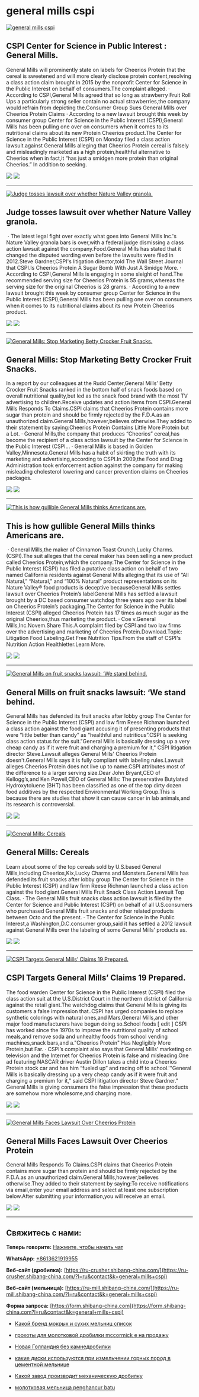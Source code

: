 # general mills cspi

<a href="https://swt.shibang-china.com/?l=ru&img&k=general+mills+cspi" target="_blank">![general mills cspi](http://static.shibang-china.com/all-800x300/75.jpg)</a>

## CSPI Center for Science in Public Interest : General Mills.
General Mills will prominently state on labels for Cheerios Protein that the cereal is sweetened and will more clearly disclose protein content,resolving a class action claim brought in 2015 by the nonprofit Center for Science in the Public Interest on behalf of consumers.The complaint alleged.&nbsp;&#0183;&#32;According to CSPI,General Mills agreed that so long as strawberry Fruit Roll Ups a particularly strong seller contain no actual strawberries,the company would refrain from depicting the.Consumer Group Sues General Mills over Cheerios Protein Claims&nbsp;&#0183;&#32;According to a new lawsuit brought this week by consumer group Center for Science in the Public Interest (CSPI),General Mills has been pulling one over on consumers when it comes to its nutritional claims about its new Protein Cheerios product.The Center for Science in the Public Interest (CSPI) on Monday filed a class action lawsuit.against General Mills alleging that Cheerios Protein cereal is falsely and misleadingly marketed as a high protein,healthful alternative to Cheerios when in fact,it “has just a smidgen more protein than original Cheerios.” In addition to seeking.


<a href="https://whatsapp.shibangsoft.com/WhatsApp.php" target="_blank" title="WhatsApp">![](http://static.shibang-china.com/icon/whatsapp.png)</a> <a href="https://swt.shibang-china.com/?l=ru&icon&k=general+mills+cspi" target="_blank">![](http://static.shibang-china.com/icon/chat-ru.png)</a>

---

<a href="https://swt.shibang-china.com/?l=ru&img&k=general+mills+cspi" target="_blank">![Judge tosses lawsuit over whether Nature Valley granola.](http://static.shibang-china.com/all-800x300/451.jpg)</a>

## Judge tosses lawsuit over whether Nature Valley granola.
&nbsp;&#0183;&#32;The latest legal fight over exactly what goes into General Mills Inc.'s Nature Valley granola bars is over,with a federal judge dismissing a class action lawsuit against the company.Food.General Mills has stated that it changed the disputed wording even before the lawsuits were filed in 2012.Steve Gardner,CSPI's litigation director,told The Wall Street Journal that CSPI.Is Cheerios Protein A Sugar Bomb With Just A Smidge More.&nbsp;&#0183;&#32;According to CSPI,General Mills is engaging in some sleight of hand.The recommended serving size for Cheerios Protein is 55 grams,whereas the serving size for the original Cheerios is 28 grams.&nbsp;&#0183;&#32;According to a new lawsuit brought this week by consumer group Center for Science in the Public Interest (CSPI),General Mills has been pulling one over on consumers when it comes to its nutritional claims about its new Protein Cheerios product.


<a href="https://whatsapp.shibangsoft.com/WhatsApp.php" target="_blank" title="WhatsApp">![](http://static.shibang-china.com/icon/whatsapp.png)</a> <a href="https://swt.shibang-china.com/?l=ru&icon&k=general+mills+cspi" target="_blank">![](http://static.shibang-china.com/icon/chat-ru.png)</a>

---

<a href="https://swt.shibang-china.com/?l=ru&img&k=general+mills+cspi" target="_blank">![General Mills: Stop Marketing Betty Crocker Fruit Snacks.](http://static.shibang-china.com/all-800x300/410.jpg)</a>

## General Mills: Stop Marketing Betty Crocker Fruit Snacks.
In a report by our colleagues at the Rudd Center,General Mills’ Betty Crocker Fruit Snacks ranked in the bottom half of snack foods based on overall nutritional quality,but led as the snack food brand with the most TV advertising to children.Receive updates and action items from CSPI.General Mills Responds To Claims.CSPI claims that Cheerios Protein contains more sugar than protein and should be firmly rejected by the F.D.A.as an unauthorized claim.General Mills,however,believes otherwise.They added to their statement by saying:Cheerios Protein Contains Little More Protein but a Lot.&nbsp;&#0183;&#32;General Mills,the company that produces “Cheerios” cereal,has become the recipient of a class action lawsuit by the Center for Science in the Public Interest (CSPI…&nbsp;&#0183;&#32;General Mills is based in Golden Valley,Minnesota.General Mills has a habit of skirting the truth with its marketing and advertising,according to CSPI.In 2009,the Food and Drug Administration took enforcement action against the company for making misleading cholesterol lowering and cancer prevention claims on Cheerios packages.


<a href="https://whatsapp.shibangsoft.com/WhatsApp.php" target="_blank" title="WhatsApp">![](http://static.shibang-china.com/icon/whatsapp.png)</a> <a href="https://swt.shibang-china.com/?l=ru&icon&k=general+mills+cspi" target="_blank">![](http://static.shibang-china.com/icon/chat-ru.png)</a>

---

<a href="https://swt.shibang-china.com/?l=ru&img&k=general+mills+cspi" target="_blank">![This is how gullible General Mills thinks Americans are.](http://static.shibang-china.com/all-800x300/1381.jpg)</a>

## This is how gullible General Mills thinks Americans are.
&nbsp;&#0183;&#32;General Mills,the maker of Cinnamon Toast Crunch,Lucky Charms.(CSPI).The suit alleges that the cereal maker has been selling a new product called Cheerios Protein,which the company.The Center for Science in the Public Interest (CSPI) has filed a putative class action on behalf of two named California residents against General Mills alleging that its use of “All Natural,” “Natural,” and “100% Natural” product representations on its Nature Valley&#174; food products is deceptive becauseGeneral Mills settles lawsuit over Cheerios Protein’s labelGeneral Mills has settled a lawsuit brought by a DC based consumer watchdog three years ago over its label on Cheerios Protein’s packaging.The Center for Science in the Public Interest (CSPI) alleged Cheerios Protein has 17 times as much sugar as the original Cheerios,thus marketing the product.&nbsp;&#0183;&#32;Coe v.General Mills,Inc.Novem.Share This.A complaint filed by CSPI and two law firms over the advertising and marketing of Cheerios Protein.Download.Topic: Litigation Food Labeling.Get Free Nutrition Tips.From the staff of CSPI's Nutrition Action Healthletter.Learn More.


<a href="https://whatsapp.shibangsoft.com/WhatsApp.php" target="_blank" title="WhatsApp">![](http://static.shibang-china.com/icon/whatsapp.png)</a> <a href="https://swt.shibang-china.com/?l=ru&icon&k=general+mills+cspi" target="_blank">![](http://static.shibang-china.com/icon/chat-ru.png)</a>

---

<a href="https://swt.shibang-china.com/?l=ru&img&k=general+mills+cspi" target="_blank">![General Mills on fruit snacks lawsuit: ‘We stand behind.](http://static.shibang-china.com/all-800x300/1013.jpg)</a>

## General Mills on fruit snacks lawsuit: ‘We stand behind.
General Mills has defended its fruit snacks after lobby group The Center for Science in the Public Interest (CSPI) and law firm Reese Richman launched a class action against the food giant accusing it of presenting products that were “little better than candy” as “healthful and nutritious”.CSPI is seeking class action status for the suit.&quot;General Mills is basically dressing up a very cheap candy as if it were fruit and charging a premium for it,&quot; CSPI litigation director Steve.Lawsuit alleges General Mills' Cheerios Protein doesn't.General Mills says it is fully compliant with labeling rules.Lawsuit alleges Cheerios Protein does not live up to name.CSPI attributes most of the difference to a larger serving size.Dear John Bryant,CEO of Kellogg’s,and Ken Powell,CEO of General Mills: The preservative Butylated Hydroxytoluene (BHT) has been classified as one of the top dirty dozen food additives by the respected Environmental Working Group.This is because there are studies that show it can cause cancer in lab animals,and its research is controversial.


<a href="https://whatsapp.shibangsoft.com/WhatsApp.php" target="_blank" title="WhatsApp">![](http://static.shibang-china.com/icon/whatsapp.png)</a> <a href="https://swt.shibang-china.com/?l=ru&icon&k=general+mills+cspi" target="_blank">![](http://static.shibang-china.com/icon/chat-ru.png)</a>

---

<a href="https://swt.shibang-china.com/?l=ru&img&k=general+mills+cspi" target="_blank">![General Mills: Cereals](http://static.shibang-china.com/all-800x300/203.jpg)</a>

## General Mills: Cereals
Learn about some of the top cereals sold by U.S.based General Mills,including Cheerios,Kix,Lucky Charms and Monsters.General Mills has defended its fruit snacks after lobby group The Center for Science in the Public Interest (CSPI) and law firm Reese Richman launched a class action against the food giant.General Mills Fruit Snack Class Action Lawsuit Top Class.&nbsp;&#0183;&#32;The General Mills fruit snacks class action lawsuit is filed by the Center for Science and Public Interest (CSPI) on behalf of all U.S.consumers who purchased General Mills fruit snacks and other related products between Octo and the present.&nbsp;&#0183;&#32;The Center for Science in the Public Interest,a Washington,D.C.consumer group,said it has settled a 2012 lawsuit against General Mills over the labeling of some General Mills’ products as.


<a href="https://whatsapp.shibangsoft.com/WhatsApp.php" target="_blank" title="WhatsApp">![](http://static.shibang-china.com/icon/whatsapp.png)</a> <a href="https://swt.shibang-china.com/?l=ru&icon&k=general+mills+cspi" target="_blank">![](http://static.shibang-china.com/icon/chat-ru.png)</a>

---

<a href="https://swt.shibang-china.com/?l=ru&img&k=general+mills+cspi" target="_blank">![CSPI Targets General Mills’ Claims 19 Prepared.](http://static.shibang-china.com/all-800x300/514.jpg)</a>

## CSPI Targets General Mills’ Claims 19 Prepared.
The food warden Center for Science in the Public Interest (CSPI) filed the class action suit at the U.S.District Court in the northern district of California against the retail giant.The watchdog claims that General Mills is giving its customers a false impression that..CSPI has urged companies to replace synthetic colorings with natural ones,and Mars,General Mills,and other major food manufacturers have begun doing so.School foods [ edit ] CSPI has worked since the 1970s to improve the nutritional quality of school meals,and remove soda and unhealthy foods from school vending machines,snack bars,and a.&quot;Cheerios Protein&quot; Has Negligibly More Protein,but Far.&nbsp;&#0183;&#32;CSPI’s complaint also says that General Mills’ marketing on television and the Internet for Cheerios Protein is false and misleading.One ad featuring NASCAR driver Austin Dillon takes a child into a Cheerios Protein stock car and has him “fueled up” and racing off to school.'&quot;General Mills is basically dressing up a very cheap candy as if it were fruit and charging a premium for it,&quot; said CSPI litigation director Steve Gardner.&quot; General Mills is giving consumers the false impression that these products are somehow more wholesome,and charging more.


<a href="https://whatsapp.shibangsoft.com/WhatsApp.php" target="_blank" title="WhatsApp">![](http://static.shibang-china.com/icon/whatsapp.png)</a> <a href="https://swt.shibang-china.com/?l=ru&icon&k=general+mills+cspi" target="_blank">![](http://static.shibang-china.com/icon/chat-ru.png)</a>

---

<a href="https://swt.shibang-china.com/?l=ru&img&k=general+mills+cspi" target="_blank">![General Mills Faces Lawsuit Over Cheerios Protein](http://static.shibang-china.com/all-800x300/1004.jpg)</a>

## General Mills Faces Lawsuit Over Cheerios Protein
General Mills Responds To Claims.CSPI claims that Cheerios Protein contains more sugar than protein and should be firmly rejected by the F.D.A.as an unauthorized claim.General Mills,however,believes otherwise.They added to their statement by saying:To receive notifications via email,enter your email address and select at least one subscription below.After submitting your information,you will receive an email.

<a href="https://whatsapp.shibangsoft.com/WhatsApp.php" target="_blank" title="WhatsApp">![](http://static.shibang-china.com/icon/whatsapp.png)</a> <a href="https://swt.shibang-china.com/?l=ru&icon&k=general+mills+cspi" target="_blank">![](http://static.shibang-china.com/icon/chat-ru.png)</a>

---
## Свяжитесь с нами:

**Теперь говорите:** [Нажмите, чтобы начать чат](https://swt.shibang-china.com?l=ru&contact&k=general+mills+cspi)

**WhatsApp:**  [+8613621919955](https://whatsapp.shibangsoft.com/WhatsApp.php)

**Веб-сайт (дробилка):** [https://ru-crusher.shibang-china.com/](https://ru-crusher.shibang-china.com/?l=ru&contact&k=general+mills+cspi)

**Веб-сайт (мельница):** [https://ru-mill.shibang-china.com/](https://ru-mill.shibang-china.com/?l=ru&contact&k=general+mills+cspi)

**Форма запроса:** [https://form.shibang-china.com](https://form.shibang-china.com?l=ru&contact&k=general+mills+cspi)

* [Какой бренд мокрых и сухих мельниц список](../125/%D0%9A%D0%B0%D0%BA%D0%BE%D0%B9%20%D0%B1%D1%80%D0%B5%D0%BD%D0%B4%20%D0%BC%D0%BE%D0%BA%D1%80%D1%8B%D1%85%20%D0%B8%20%D1%81%D1%83%D1%85%D0%B8%D1%85%20%D0%BC%D0%B5%D0%BB%D1%8C%D0%BD%D0%B8%D1%86%20%D1%81%D0%BF%D0%B8%D1%81%D0%BE%D0%BA.md)

* [грохоты для молотковой дробилки mccormick e на продажу](../123/%D0%B3%D1%80%D0%BE%D1%85%D0%BE%D1%82%D1%8B%20%D0%B4%D0%BB%D1%8F%20%D0%BC%D0%BE%D0%BB%D0%BE%D1%82%D0%BA%D0%BE%D0%B2%D0%BE%D0%B9%20%D0%B4%D1%80%D0%BE%D0%B1%D0%B8%D0%BB%D0%BA%D0%B8%20mccormick%20e%20%D0%BD%D0%B0%20%D0%BF%D1%80%D0%BE%D0%B4%D0%B0%D0%B6%D1%83.md)

* [Новая Голландия без камнедробилки](../124/%D0%9D%D0%BE%D0%B2%D0%B0%D1%8F%20%D0%93%D0%BE%D0%BB%D0%BB%D0%B0%D0%BD%D0%B4%D0%B8%D1%8F%20%D0%B1%D0%B5%D0%B7%20%D0%BA%D0%B0%D0%BC%D0%BD%D0%B5%D0%B4%D1%80%D0%BE%D0%B1%D0%B8%D0%BB%D0%BA%D0%B8.md)

* [какие диски используются при измельчении горных пород в цементной мельнице](../122/%D0%BA%D0%B0%D0%BA%D0%B8%D0%B5%20%D0%B4%D0%B8%D1%81%D0%BA%D0%B8%20%D0%B8%D1%81%D0%BF%D0%BE%D0%BB%D1%8C%D0%B7%D1%83%D1%8E%D1%82%D1%81%D1%8F%20%D0%BF%D1%80%D0%B8%20%D0%B8%D0%B7%D0%BC%D0%B5%D0%BB%D1%8C%D1%87%D0%B5%D0%BD%D0%B8%D0%B8%20%D0%B3%D0%BE%D1%80%D0%BD%D1%8B%D1%85%20%D0%BF%D0%BE%D1%80%D0%BE%D0%B4%20%D0%B2%20%D1%86%D0%B5%D0%BC%D0%B5%D0%BD%D1%82%D0%BD%D0%BE%D0%B9%20%D0%BC%D0%B5%D0%BB%D1%8C%D0%BD%D0%B8%D1%86%D0%B5.md)

* [Какой завод производит механическую дробилку](../122/%D0%9A%D0%B0%D0%BA%D0%BE%D0%B9%20%D0%B7%D0%B0%D0%B2%D0%BE%D0%B4%20%D0%BF%D1%80%D0%BE%D0%B8%D0%B7%D0%B2%D0%BE%D0%B4%D0%B8%D1%82%20%D0%BC%D0%B5%D1%85%D0%B0%D0%BD%D0%B8%D1%87%D0%B5%D1%81%D0%BA%D1%83%D1%8E%20%D0%B4%D1%80%D0%BE%D0%B1%D0%B8%D0%BB%D0%BA%D1%83.md)

* [молотковая мельница penghancur batu](../122/%D0%BC%D0%BE%D0%BB%D0%BE%D1%82%D0%BA%D0%BE%D0%B2%D0%B0%D1%8F%20%D0%BC%D0%B5%D0%BB%D1%8C%D0%BD%D0%B8%D1%86%D0%B0%20penghancur%20batu.md)